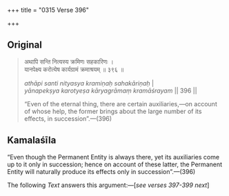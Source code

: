 +++
title = "0315 Verse 396"

+++
## Original 
>
> अथापि सन्ति नित्यस्य क्रमिणः सहकारिणः ।  
> यानपेक्ष्य करोत्येष कार्यग्रामं क्रमाश्रयम् ॥ ३९६ ॥ 
>
> *athāpi santi nityasya kramiṇaḥ sahakāriṇaḥ* \|  
> *yānapekṣya karotyeṣa kāryagrāmaṃ kramāśrayam* \|\| 396 \|\| 
>
> “Even of the eternal thing, there are certain auxiliaries,—on account of whose help, the former brings about the large number of its effects, in succession”.—(396)



## Kamalaśīla

“Even though the Permanent Entity is always there, yet its auxiliaries come up to it only in succession; hence on account of these latter, the Permanent Entity will naturally produce its effects only in succession”.—(396)

The following *Text* answers this argument:—[*see verses 397-399 next*]


